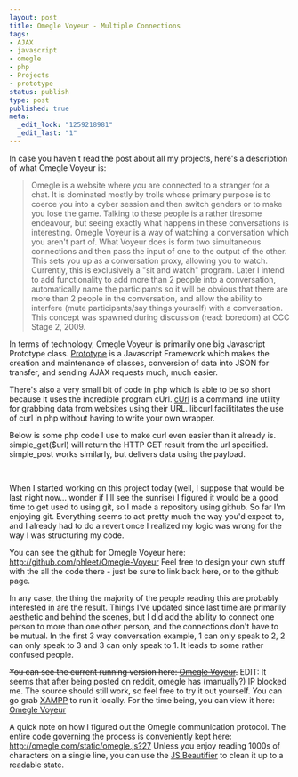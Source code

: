 ```yaml
--- 
layout: post
title: Omegle Voyeur - Multiple Connections
tags: 
- AJAX
- javascript
- omegle
- php
- Projects
- prototype
status: publish
type: post
published: true
meta: 
  _edit_lock: "1259218981"
  _edit_last: "1"
---
```

In case you haven't read the post about all my projects, here's a description of what Omegle Voyeur is:
<blockquote>
Omegle is a website where you are connected to a stranger for a chat. It is dominated mostly by trolls whose primary purpose is to coerce you into a cyber session and then switch genders or to make you lose the game. Talking to these people is a rather tiresome endeavour, but seeing exactly what happens in these conversations is interesting. Omegle Voyeur is a way of watching a conversation which you aren't part of. What Voyeur does is form two simultaneous connections and then pass the input of one to the output of the other. This sets you up as a conversation proxy, allowing you to watch. Currently, this is exclusively a "sit and watch" program. Later I intend to add functionality to add more than 2 people into a conversation, automatically name the participants so it will be obvious that there are more than 2 people in the conversation, and allow the ability to interfere (mute participants/say things yourself) with a conversation. This concept was spawned during discussion (read: boredom) at CCC Stage 2, 2009.
</blockquote>

In terms of technology, Omegle Voyeur is primarily one big Javascript Prototype class. <a href='http://www.prototypejs.org/'>Prototype</a> is a Javascript Framework which makes the creation and maintenance of classes, conversion of data into JSON for transfer, and sending AJAX requests much, much easier.

There's also a very small bit of code in php which is able to be so short because it uses the incredible program cUrl. <a href="http://curl.haxx.se/">cUrl</a> is a command line utility for grabbing data from websites using their URL. libcurl facilititates the use of curl in php without having to write your own wrapper.

Below is some php code I use to make curl even easier than it already is. simple_get($url) will return the HTTP GET result from the url specified. simple_post works similarly, but delivers data using the payload.

<pre lang='php' colla='-' file='simple_curl.php'>
<?
// Simple cUrl
// Simple get and post requests 
function simple_get($url) {
    $c = curl_init();
    curl_setopt($c, CURLOPT_URL, $url);
    curl_setopt($c, CURLOPT_RETURNTRANSFER, 1);
    $result = curl_exec($c);
    curl_close($c);
    return $result;
}

function simple_post($url,$payload) {
    $c = curl_init();
    curl_setopt($c, CURLOPT_URL, $url);
    curl_setopt($c, CURLOPT_POST, true);
    curl_setopt($c, CURLOPT_POSTFIELDS, $payload);
    curl_setopt($c, CURLOPT_RETURNTRANSFER, 1);
    $result = curl_exec($c);
    curl_close($c);
    return $result;
}
?>
</pre>

When I started working on this project today (well, I suppose that would be last night now... wonder if I'll see the sunrise) I figured it would be a good time to get used to using git, so I made a repository using github.
So far I'm enjoying git. Everything seems to act pretty much the way you'd expect to, and I already had to do a revert once I realized my logic was wrong for the way I was structuring my code.

You can see the github for Omegle Voyeur here: <a href="http://github.com/phleet/Omegle-Voyeur">http://github.com/phleet/Omegle-Voyeur</a>
Feel free to design your own stuff with the all the code there - just be sure to link back here, or to the github page.

In any case, the thing the majority of the people reading this are probably interested in are the result.
Things I've updated since last time are primarily aesthetic and behind the scenes, but I did add the ability to connect one person to more than one other person, and the connections don't have to be mutual. In the first 3 way conversation example, 1 can only speak to 2, 2 can only speak to 3 and 3 can only speak to 1. It leads to some rather confused people.

<del datetime="2009-11-26T06:58:15+00:00">You can see the current running version here: <a href="/omegle/">Omegle Voyeur</a>.</del>
EDIT: It seems that after being posted on reddit, omegle has (manually?) IP blocked me. The source should still work, so feel free to try it out yourself.
You can go grab <a href="http://www.apachefriends.org/en/xampp.html">XAMPP</a> to run it locally.
For the time being, you can view it here: <a href="http://petersobot.com/omegle/">Omegle Voyeur</a>

A quick note on how I figured out the Omegle communication protocol. 
The entire code governing the process is conveniently kept here: <a href="http://omegle.com/static/omegle.js?27">http://omegle.com/static/omegle.js?27</a>
Unless you enjoy reading 1000s of characters on a single line, you can use the <a href='http://jsbeautifier.org/'>JS Beautifier</a> to clean it up to a readable state.

